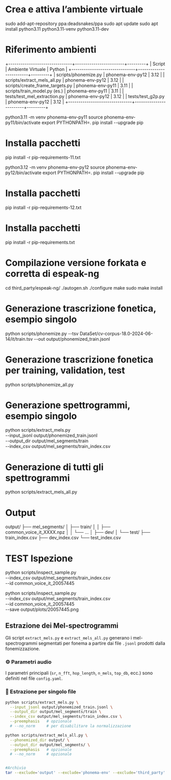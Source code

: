 # Crea e attiva l’ambiente virtuale
sudo add-apt-repository ppa:deadsnakes/ppa
sudo apt update
sudo apt install python3.11 python3.11-venv python3.11-dev

# Riferimento ambienti
+-------------------------------+------------------------+---------+
|           Script             |     Ambiente Virtuale  | Python  |
+-------------------------------+------------------------+---------+
| scripts/phonemize.py         | phonema-env-py12       | 3.12    |
| scripts/extract_mels_all.py  | phonema-env-py12       | 3.12    |
| scripts/create_frame_targets.py | phonema-env-py11    | 3.11    |
| scripts/train_model.py (es.) | phonema-env-py11       | 3.11    |
| tests/test_mel_extraction.py | phonema-env-py12       | 3.12    |
| tests/test_g2p.py            | phonema-env-py12       | 3.12    |
+-------------------------------+------------------------+---------+

python3.11 -m venv phonema-env-py11
source phonema-env-py11/bin/activate
export PYTHONPATH=.
pip install --upgrade pip
# Installa pacchetti
pip install -r pip-requirements-11.txt


python3.12 -m venv phonema-env-py12
source phonema-env-py12/bin/activate
export PYTHONPATH=.
pip install --upgrade pip
# Installa pacchetti
pip install -r pip-requirements-12.txt



# Installa pacchetti
pip install -r pip-requirements.txt

# Compilazione versione forkata e corretta di espeak-ng
cd third_party/espeak-ng/
./autogen.sh
./configure
make
sudo make install

# Generazione trascrizione fonetica, esempio singolo
python scripts/phonemize.py --tsv DataSet/cv-corpus-18.0-2024-06-14/it/train.tsv --out output/phonemized_train.jsonl

# Generazione trascrizione fonetica per training, validation, test
python scripts/phonemize_all.py

# Generazione spettrogrammi, esempio singolo
python scripts/extract_mels.py \
  --input_jsonl output/phonemized_train.jsonl \
  --output_dir output/mel_segments/train \
  --index_csv output/mel_segments/train_index.csv

# Generazione di tutti gli spettrogrammi
python scripts/extract_mels_all.py

# Output
output/
├── mel_segments/
│   ├── train/
│   │   ├── common_voice_it_XXXX.npz
│   │   └── ...
│   ├── dev/
│   └── test/
├── train_index.csv
├── dev_index.csv
└── test_index.csv

# TEST Ispezione
python scripts/inspect_sample.py \
  --index_csv output/mel_segments/train_index.csv \
  --id common_voice_it_20057445

python scripts/inspect_sample.py \
  --index_csv output/mel_segments/train_index.csv \
  --id common_voice_it_20057445 \
  --save output/plots/20057445.png

## Estrazione dei Mel-spectrogrammi

Gli script `extract_mels.py` e `extract_mels_all.py` generano i mel-spectrogrammi segmentati per fonema a partire dai file `.jsonl` prodotti dalla fonemizzazione.

### ⚙️ Parametri audio

I parametri principali (`sr`, `n_fft`, `hop_length`, `n_mels`, `top_db`, ecc.) sono definiti nel file `config.yaml`.

### 🔹 Estrazione per singolo file

```bash
python scripts/extract_mels.py \
  --input_jsonl output/phonemized_train.jsonl \
  --output_dir output/mel_segments/train \
  --index_csv output/mel_segments/train_index.csv \
  --preemphasis   # opzionale
  # --no_norm     # per disabilitare la normalizzazione

python scripts/extract_mels_all.py \
  --phonemized_dir output/ \
  --output_dir output/mel_segments/ \
  --preemphasis   # opzionale
  # --no_norm     # opzionale


#Archivio
tar --exclude='output' --exclude='phonema-env' --exclude='third_party' --exclude='.git' -czvf phonema_project.tar.gz .


